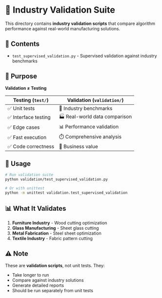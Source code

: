 # 🔬 Industry Validation Suite

This directory contains **industry validation scripts** that compare algorithm performance against real-world manufacturing solutions.

## 📁 Contents

- `test_supervised_validation.py` - Supervised validation against industry benchmarks

## 🎯 Purpose

**Validation ≠ Testing**

| Testing (`test/`) | Validation (`validation/`) |
|-------------------|----------------------------|
| ✅ Unit tests | 🔬 Industry benchmarks |
| ✅ Interface testing | 🏭 Real-world data comparison |
| ✅ Edge cases | 📊 Performance validation |
| ✅ Fast execution | ⏱️ Comprehensive analysis |
| ✅ Code correctness | 💼 Business value |

## 🚀 Usage

```bash
# Run validation suite
python validation/test_supervised_validation.py

# Or with unittest
python -m unittest validation.test_supervised_validation
```

## 📊 What It Validates

1. **Furniture Industry** - Wood cutting optimization
2. **Glass Manufacturing** - Sheet glass cutting
3. **Metal Fabrication** - Steel sheet optimization  
4. **Textile Industry** - Fabric pattern cutting

## ⚠️ Note

These are **validation scripts**, not unit tests. They:
- Take longer to run
- Compare against industry solutions
- Generate detailed reports
- Should be run separately from unit tests 